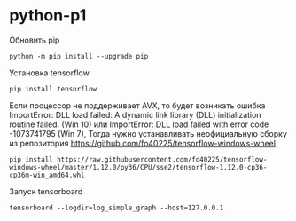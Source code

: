 # python-p1

Обновить pip

    python -m pip install --upgrade pip
    
Установка tensorflow
    
    pip install tensorflow

Если процессор не поддерживает AVX, то будет возникать ошибка
ImportError: DLL load failed: A dynamic link library (DLL) initialization routine failed. (Win 10) 
или ImportError: DLL load failed with error code -1073741795 (Win 7),
Тогда нужно устанавливать неофициальную сборку из репозитория
https://github.com/fo40225/tensorflow-windows-wheel

    pip install https://raw.githubusercontent.com/fo40225/tensorflow-windows-wheel/master/1.12.0/py36/CPU/sse2/tensorflow-1.12.0-cp36-cp36m-win_amd64.whl
    
Запуск tensorboard

    tensorboard --logdir=log_simple_graph --host=127.0.0.1

    
